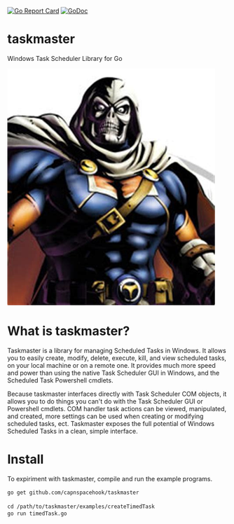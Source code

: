 [![Go Report Card](https://goreportcard.com/badge/github.com/capnspacehook/taskmaster)](https://goreportcard.com/report/github.com/capnspacehook/taskmaster)
[![GoDoc](https://godoc.org/github.com/capnspacehook/taskmaster?status.svg)](https://godoc.org/github.com/capnspacehook/taskmaster)

# taskmaster
Windows Task Scheduler Library for Go

![taskmaster villian](img/taskmaster.jpg "Taskmaster")

# What is taskmaster?

Taskmaster is a library for managing Scheduled Tasks in Windows. It allows you to easily create, modify, delete, execute, kill, and view scheduled tasks, on your local machine or on a remote one. It provides much more speed and power than using the native Task Scheduler GUI in Windows, and the Scheduled Task Powershell cmdlets. 

Because taskmaster interfaces directly with Task Scheduler COM objects, it allows you to do things you can't do with the Task Scheduler GUI or Powershell cmdlets. COM handler task actions can be viewed, manipulated, and created, more settings can be used when creating or modifying scheduled tasks, ect. Taskmaster exposes the full potential of Windows Scheduled Tasks in a clean, simple interface. 

# Install

To expiriment with taskmaster, compile and run the example programs.

``` shell
go get github.com/capnspacehook/taskmaster

cd /path/to/taskmaster/examples/createTimedTask
go run timedTask.go
```
